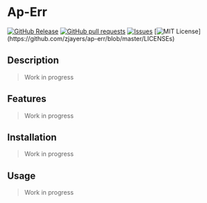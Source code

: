 # Ap-Err
[![GitHub Release](https://img.shields.io/github/release/zjayers/ap-err.svg?style=flat)]()
[![GitHub pull requests](https://img.shields.io/github/issues-pr/zjayers/ap-err.svg?style=flat)]()
[![Issues](https://img.shields.io/github/issues-raw/zjayers/ap-err.svg?maxAge=25000)](https://github.com/zjayers/ap-err/issues)
[![MIT License](https://img.shields.io/apm/l/atomic-ui.svg?)](https://github.com/zjayers/ap-err/blob/master/LICENSEs)

## Description

> Work in progress

## Features

> Work in progress

## Installation

> Work in progress

## Usage

> Work in progress